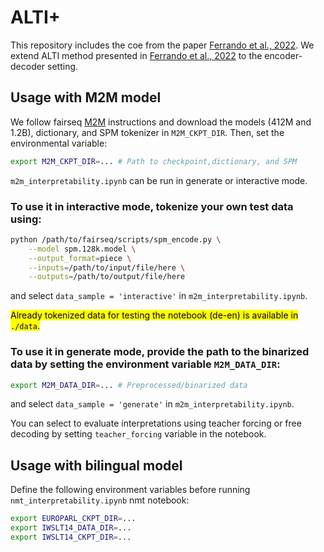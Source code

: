 # ALTI+

This repository includes the coe from the paper [Ferrando et al., 2022](https://arxiv.org/abs/2205.11631). We extend ALTI method presented in [Ferrando et al., 2022](https://arxiv.org/abs/2203.04212) to the encoder-decoder setting.
## Usage with M2M model

We follow fairseq [M2M](https://github.com/pytorch/fairseq/tree/main/examples/m2m_100) instructions and download the models (412M and 1.2B), dictionary, and SPM tokenizer in `M2M_CKPT_DIR`. Then, set the environmental variable:

```bash
export M2M_CKPT_DIR=... # Path to checkpoint,dictionary, and SPM
````

`m2m_interpretability.ipynb` can be run in generate or interactive mode.

### To use it in interactive mode, tokenize your own test data using:
```bash
python /path/to/fairseq/scripts/spm_encode.py \
    --model spm.128k.model \
    --output_format=piece \
    --inputs=/path/to/input/file/here \
    --outputs=/path/to/output/file/here
```

and select `data_sample = 'interactive'` in `m2m_interpretability.ipynb`.

<mark>Already tokenized data for testing the notebook (de-en) is available in `./data`.</mark>

### To use it in generate mode, provide the path to the binarized data by setting the environment variable `M2M_DATA_DIR`:
```bash
export M2M_DATA_DIR=... # Preprocessed/binarized data
```
and select `data_sample = 'generate'` in `m2m_interpretability.ipynb`.

You can select to evaluate interpretations using teacher forcing or free decoding by setting `teacher_forcing` variable in the notebook.
## Usage with bilingual model
Define the following environment variables before running `nmt_interpretability.ipynb` nmt notebook:

```bash
export EUROPARL_CKPT_DIR=...
export IWSLT14_DATA_DIR=...
export IWSLT14_CKPT_DIR=...
```